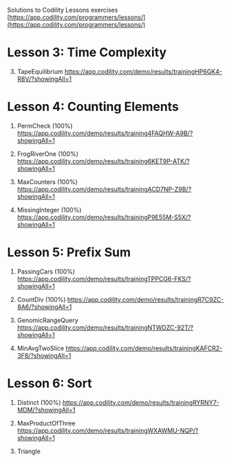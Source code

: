Solutions to Codility Lessons exercises [https://app.codility.com/programmers/lessons/](https://app.codility.com/programmers/lessons/)

# Lesson 3: Time Complexity

3. TapeEquilibrium
https://app.codility.com/demo/results/trainingHP6GK4-R8V/?showingAll=1


# Lesson 4: Counting Elements
  1. PermCheck (100%)
  https://app.codility.com/demo/results/training4FAQHW-A9B/?showingAll=1

  2. FrogRiverOne (100%)
  https://app.codility.com/demo/results/training6KET9P-ATK/?showingAll=1

  3. MaxCounters (100%)
  https://app.codility.com/demo/results/trainingACD7NP-Z9B/?showingAll=1

  4. MissingInteger (100%)
  https://app.codility.com/demo/results/trainingP9E55M-S5X/?showingAll=1

# Lesson 5: Prefix Sum
  1. PassingCars (100%)
  https://app.codility.com/demo/results/trainingTPPCG6-FKS/?showingAll=1

  2. CountDiv (100%)
  https://app.codility.com/demo/results/trainingR7C9ZC-8A6/?showingAll=1

  3. GenomicRangeQuery
  https://app.codility.com/demo/results/trainingNTWDZC-92T/?showingAll=1

  4. MinAvgTwoSlice
  https://app.codility.com/demo/results/trainingKAFCR2-3F8/?showingAll=1

# Lesson 6: Sort
  1. Distinct (100%)
  https://app.codility.com/demo/results/trainingRYRNY7-MDM/?showingAll=1

  2. MaxProductOfThree
  https://app.codility.com/demo/results/trainingWXAWMU-NQP/?showingAll=1

  3. Triangle

  